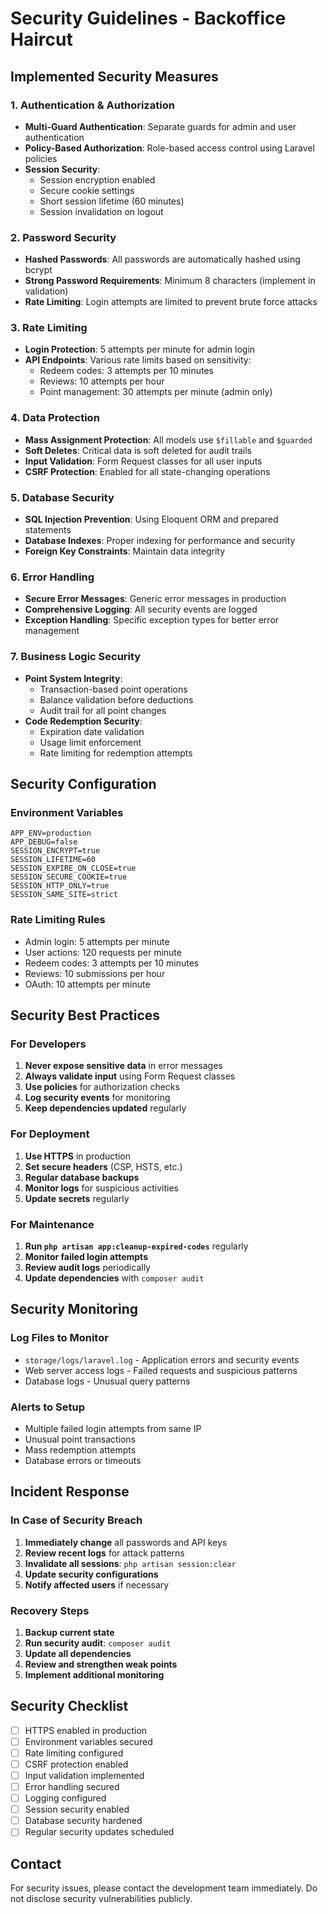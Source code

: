 # Security Guidelines - Backoffice Haircut

## Implemented Security Measures

### 1. Authentication & Authorization
- **Multi-Guard Authentication**: Separate guards for admin and user authentication
- **Policy-Based Authorization**: Role-based access control using Laravel policies
- **Session Security**: 
  - Session encryption enabled
  - Secure cookie settings
  - Short session lifetime (60 minutes)
  - Session invalidation on logout

### 2. Password Security
- **Hashed Passwords**: All passwords are automatically hashed using bcrypt
- **Strong Password Requirements**: Minimum 8 characters (implement in validation)
- **Rate Limiting**: Login attempts are limited to prevent brute force attacks

### 3. Rate Limiting
- **Login Protection**: 5 attempts per minute for admin login
- **API Endpoints**: Various rate limits based on sensitivity:
  - Redeem codes: 3 attempts per 10 minutes
  - Reviews: 10 attempts per hour
  - Point management: 30 attempts per minute (admin only)

### 4. Data Protection
- **Mass Assignment Protection**: All models use `$fillable` and `$guarded`
- **Soft Deletes**: Critical data is soft deleted for audit trails
- **Input Validation**: Form Request classes for all user inputs
- **CSRF Protection**: Enabled for all state-changing operations

### 5. Database Security
- **SQL Injection Prevention**: Using Eloquent ORM and prepared statements
- **Database Indexes**: Proper indexing for performance and security
- **Foreign Key Constraints**: Maintain data integrity

### 6. Error Handling
- **Secure Error Messages**: Generic error messages in production
- **Comprehensive Logging**: All security events are logged
- **Exception Handling**: Specific exception types for better error management

### 7. Business Logic Security
- **Point System Integrity**: 
  - Transaction-based point operations
  - Balance validation before deductions
  - Audit trail for all point changes
- **Code Redemption Security**:
  - Expiration date validation
  - Usage limit enforcement
  - Rate limiting for redemption attempts

## Security Configuration

### Environment Variables
```env
APP_ENV=production
APP_DEBUG=false
SESSION_ENCRYPT=true
SESSION_LIFETIME=60
SESSION_EXPIRE_ON_CLOSE=true
SESSION_SECURE_COOKIE=true
SESSION_HTTP_ONLY=true
SESSION_SAME_SITE=strict
```

### Rate Limiting Rules
- Admin login: 5 attempts per minute
- User actions: 120 requests per minute
- Redeem codes: 3 attempts per 10 minutes
- Reviews: 10 submissions per hour
- OAuth: 10 attempts per minute

## Security Best Practices

### For Developers
1. **Never expose sensitive data** in error messages
2. **Always validate input** using Form Request classes
3. **Use policies** for authorization checks
4. **Log security events** for monitoring
5. **Keep dependencies updated** regularly

### For Deployment
1. **Use HTTPS** in production
2. **Set secure headers** (CSP, HSTS, etc.)
3. **Regular database backups**
4. **Monitor logs** for suspicious activities
5. **Update secrets** regularly

### For Maintenance
1. **Run `php artisan app:cleanup-expired-codes`** regularly
2. **Monitor failed login attempts**
3. **Review audit logs** periodically
4. **Update dependencies** with `composer audit`

## Security Monitoring

### Log Files to Monitor
- `storage/logs/laravel.log` - Application errors and security events
- Web server access logs - Failed requests and suspicious patterns
- Database logs - Unusual query patterns

### Alerts to Setup
- Multiple failed login attempts from same IP
- Unusual point transactions
- Mass redemption attempts
- Database errors or timeouts

## Incident Response

### In Case of Security Breach
1. **Immediately change** all passwords and API keys
2. **Review recent logs** for attack patterns
3. **Invalidate all sessions**: `php artisan session:clear`
4. **Update security configurations**
5. **Notify affected users** if necessary

### Recovery Steps
1. **Backup current state**
2. **Run security audit**: `composer audit`
3. **Update all dependencies**
4. **Review and strengthen weak points**
5. **Implement additional monitoring**

## Security Checklist

- [ ] HTTPS enabled in production
- [ ] Environment variables secured
- [ ] Rate limiting configured
- [ ] CSRF protection enabled
- [ ] Input validation implemented
- [ ] Error handling secured
- [ ] Logging configured
- [ ] Session security enabled
- [ ] Database security hardened
- [ ] Regular security updates scheduled

## Contact

For security issues, please contact the development team immediately.
Do not disclose security vulnerabilities publicly.
